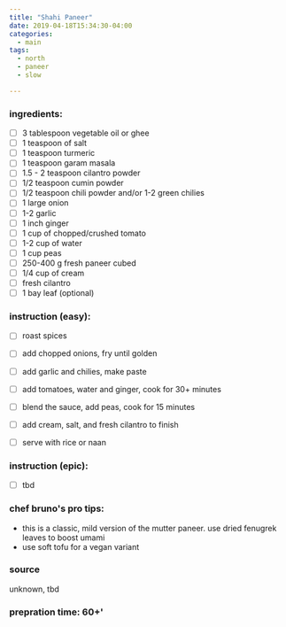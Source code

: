 ```yaml
---
title: "Shahi Paneer"
date: 2019-04-18T15:34:30-04:00
categories:
  - main 
tags:
  - north
  - paneer
  - slow

---
```


### ingredients:

- [ ] 3 tablespoon vegetable oil or ghee
- [ ] 1 teaspoon of salt
- [ ] 1 teaspoon turmeric
- [ ] 1 teaspoon garam masala
- [ ] 1.5 - 2 teaspoon cilantro powder
- [ ] 1/2 teaspoon cumin powder
- [ ] 1/2 teaspoon chili powder and/or 1-2 green chilies
- [ ] 1 large onion
- [ ] 1-2 garlic
- [ ] 1 inch ginger
- [ ] 1 cup of chopped/crushed tomato
- [ ] 1-2 cup of water
- [ ] 1 cup peas
- [ ] 250-400 g fresh paneer cubed
- [ ] 1/4 cup of cream 
- [ ] fresh cilantro
- [ ] 1 bay leaf (optional)

### instruction (easy):
- [ ] roast spices
- [ ] add chopped onions, fry until golden
- [ ] add garlic and chilies, make paste
- [ ] add tomatoes, water and ginger, cook for 30+ minutes
- [ ] blend the sauce, add peas, cook for 15 minutes
- [ ] add cream, salt, and fresh cilantro to finish
- [ ] serve with rice or naan


### instruction (epic):
- [ ] tbd


### chef bruno's pro tips:

- this is a classic, mild version of the mutter paneer. use dried fenugrek leaves to boost umami
- use soft tofu for a vegan variant

### source

unknown, tbd

### prepration time: 60+'

